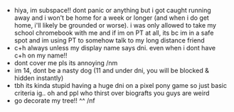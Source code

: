 - hiya, im subspace!! dont panic or anything but i got caught running away and i won't be home for a week or longer (and when i do get home, i'll likely be grounded or worse). i was only allowed to take my school chromebook with me and if im on PT at all, its bc im in a safe spot and im using PT to somehow talk to my long distance friend
- c+h always unless my display name says dni. even when i dont have c+h on my name!!
- dont cover me pls its annoying /nm
- im 14, dont be a nasty dog (11 and under dni, you will be blocked & hidden instantly)
- tbh its kinda stupid having a huge dni on a pixel pony game so just basic criteria ig.. oh and ppl who thirst over biografts you guys are weird
- go decorate my tree!! ^^ /nf
<!---
PERILPAWZZ/PERILPAWZZ is a ✨ special ✨ repository because its `README.md` (this file) appears on your GitHub profile.
You can click the Preview link to take a look at your changes.
--->
